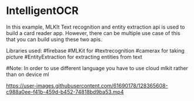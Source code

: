 # IntelligentOCR

In this example, MLKIt Text recognition and entity extraction api is used to build a card reader app. However, there can be multiple use case of this that you can build using these two apis.


Libraries used:
#firebase #MLKit for #textrecognition
#camerax for taking picture
#EntityExtraction for extracting entities from text



#Note: In order to use different language you have to use cloud mlkit rather than on device ml


https://user-images.githubusercontent.com/61690178/128365608-c988a0ee-f41b-459d-b452-74818bd9ba53.mp4




